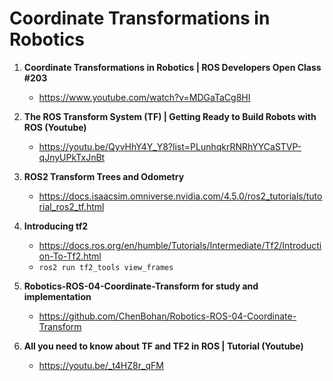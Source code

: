 # Coordinate Transformations in Robotics 

1. **Coordinate Transformations in Robotics | ROS Developers Open Class #203**
    * https://www.youtube.com/watch?v=MDGaTaCg8HI


2. **The ROS Transform System (TF) | Getting Ready to Build Robots with ROS (Youtube)**
   * https://youtu.be/QyvHhY4Y_Y8?list=PLunhqkrRNRhYYCaSTVP-qJnyUPkTxJnBt

     
3. **ROS2 Transform Trees and Odometry**
   * https://docs.isaacsim.omniverse.nvidia.com/4.5.0/ros2_tutorials/tutorial_ros2_tf.html

    
4. **Introducing tf2**
   * https://docs.ros.org/en/humble/Tutorials/Intermediate/Tf2/Introduction-To-Tf2.html
   * `ros2 run tf2_tools view_frames`


5. **Robotics-ROS-04-Coordinate-Transform for study and implementation**
   * https://github.com/ChenBohan/Robotics-ROS-04-Coordinate-Transform

6. **All you need to know about TF and TF2 in ROS | Tutorial (Youtube)**
   * https://youtu.be/_t4HZ8r_qFM
